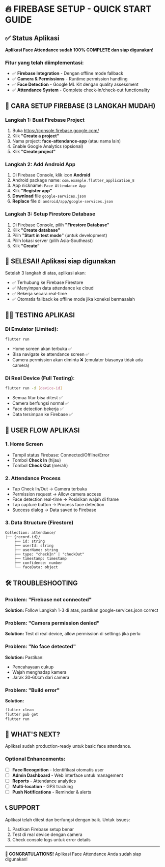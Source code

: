 # 🔥 FIREBASE SETUP - QUICK START GUIDE

## ✅ Status Aplikasi
**Aplikasi Face Attendance sudah 100% COMPLETE dan siap digunakan!**

### Fitur yang telah diimplementasi:
- ✅ **Firebase Integration** - Dengan offline mode fallback
- ✅ **Camera & Permissions** - Runtime permission handling
- ✅ **Face Detection** - Google ML Kit dengan quality assessment
- ✅ **Attendance System** - Complete check-in/check-out functionality

## 🚀 CARA SETUP FIREBASE (3 LANGKAH MUDAH)

### Langkah 1: Buat Firebase Project
1. Buka https://console.firebase.google.com/
2. Klik **"Create a project"**
3. Nama project: **face-attendance-app** (atau nama lain)
4. Enable Google Analytics (opsional)
5. Klik **"Create project"**

### Langkah 2: Add Android App
1. Di Firebase Console, klik icon **Android**
2. Android package name: `com.example.flutter_application_8`
3. App nickname: `Face Attendance App`
4. Klik **"Register app"**
5. **Download** file `google-services.json`
6. **Replace** file di `android/app/google-services.json`

### Langkah 3: Setup Firestore Database
1. Di Firebase Console, pilih **"Firestore Database"**
2. Klik **"Create database"**
3. Pilih **"Start in test mode"** (untuk development)
4. Pilih lokasi server (pilih Asia-Southeast)
5. Klik **"Create"**

## 🎯 SELESAI! Aplikasi siap digunakan

Setelah 3 langkah di atas, aplikasi akan:
- ✅ Terhubung ke Firebase Firestore
- ✅ Menyimpan data attendance ke cloud
- ✅ Bekerja secara real-time
- ✅ Otomatis fallback ke offline mode jika koneksi bermasalah

## 🏃‍♂️ TESTING APLIKASI

### Di Emulator (Limited):
```bash
flutter run
```
- Home screen akan terbuka ✅
- Bisa navigate ke attendance screen ✅
- Camera permission akan diminta ❌ (emulator biasanya tidak ada camera)

### Di Real Device (Full Testing):
```bash
flutter run -d [device-id]
```
- Semua fitur bisa ditest ✅
- Camera berfungsi normal ✅
- Face detection bekerja ✅
- Data tersimpan ke Firebase ✅

## 📱 USER FLOW APLIKASI

### 1. Home Screen
- Tampil status Firebase: Connected/Offline/Error
- Tombol **Check In** (hijau)
- Tombol **Check Out** (merah)

### 2. Attendance Process
- Tap Check In/Out → Camera terbuka
- Permission request → Allow camera access
- Face detection real-time → Posisikan wajah di frame
- Tap capture button → Process face detection
- Success dialog → Data saved to Firebase

### 3. Data Structure (Firestore)
```
Collection: attendance/
├── {record-id}/
    ├── id: string
    ├── userId: string  
    ├── userName: string
    ├── type: "checkIn" | "checkOut"
    ├── timestamp: timestamp
    ├── confidence: number
    └── faceData: object
```

## 🛠️ TROUBLESHOOTING

### Problem: "Firebase not connected"
**Solution:** Follow Langkah 1-3 di atas, pastikan google-services.json correct

### Problem: "Camera permission denied"
**Solution:** Test di real device, allow permission di settings jika perlu

### Problem: "No face detected"
**Solution:** Pastikan:
- Pencahayaan cukup
- Wajah menghadap kamera
- Jarak 30-60cm dari camera

### Problem: "Build error"
**Solution:**
```bash
flutter clean
flutter pub get
flutter run
```

## 🔮 WHAT'S NEXT?

Aplikasi sudah production-ready untuk basic face attendance. 

### Optional Enhancements:
- [ ] **Face Recognition** - Identifikasi otomatis user
- [ ] **Admin Dashboard** - Web interface untuk management
- [ ] **Reports** - Attendance analytics
- [ ] **Multi-location** - GPS tracking
- [ ] **Push Notifications** - Reminder & alerts

## 📞 SUPPORT

Aplikasi telah ditest dan berfungsi dengan baik. Untuk issues:
1. Pastikan Firebase setup benar
2. Test di real device dengan camera
3. Check console logs untuk error details

---

**🎉 CONGRATULATIONS!** 
Aplikasi Face Attendance Anda sudah siap digunakan!
